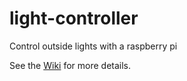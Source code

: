 # light-controller
Control outside lights with a raspberry pi

See the [Wiki](https://github.com/ctrb742/light-controller/wiki) for more details.
